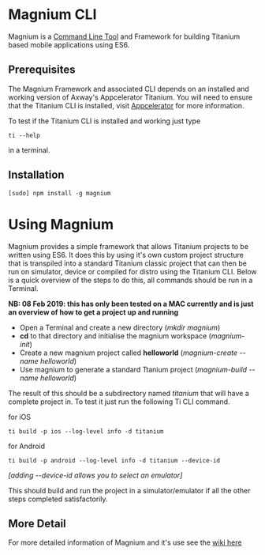 # Magnium CLI

Magnium is a 
[Command Line Tool](http://en.wikipedia.org/wiki/Command-line_interface)
and Framework for building Titanium based mobile applications using ES6.

## Prerequisites

The Magnium Framework and associated CLI depends on an installed and working version of Axway's Appcelerator Titanium.
You will need to ensure that the Titanium CLI is installed, visit [Appcelerator](https://www.appcelerator.com) for more information.

To test if the Titanium CLI is installed and working just type

```
ti --help
```

in a terminal.


## Installation

    [sudo] npm install -g magnium

# Using Magnium
Magnium provides a simple framework that allows Titanium projects to be written using ES6. It does this by using it's own custom project structure that is transpiled into a standard Titanium classic project that can then be run on  simulator, device or compiled for distro using the Titanium CLI. Below is a quick overview of the steps to do this, all commands should be run in a Terminal.

**NB: 08 Feb 2019: this has only been tested on a MAC currently and is just an overview of how to get a project up and running**

- Open a Terminal and create a new directory (*mkdir magnium*)
- **cd** to that directory and initialise the magnium workspace (*magnium-init*)
- Create a new magnium project called **helloworld** (*magnium-create --name helloworld*)
- Use magnium to generate a standard Ttanium project (*magnium-build --name helloworld*)

The result of this should be a subdirectory named *titanium* that will have a complete project in. To test it just run the following Ti CLI command.

for iOS

```
ti build -p ios --log-level info -d titanium
```

for Android

```
ti build -p android --log-level info -d titanium --device-id
```

*[adding --device-id allows you to select an emulator]*



This should build and run the project in a simulator/emulator if all the other steps completed satisfactorily.

## More Detail
For more detailed information of Magnium and it's use see the [wiki here](https://github.com/magnatronus/magnium/wiki)




